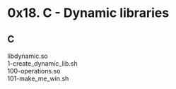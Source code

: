 # 0x18. C - Dynamic libraries
## C
libdynamic.so  
1-create_dynamic_lib.sh  
100-operations.so  
101-make_me_win.sh  
